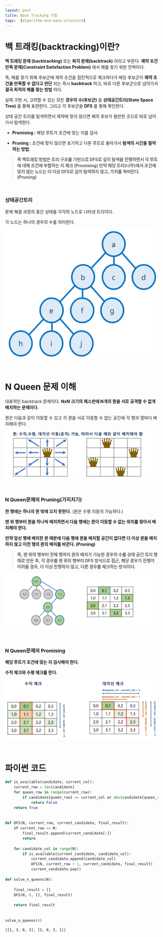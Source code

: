 ```yaml
---
layout: post
title: Back Tracking 기법
tags:  [algorithm-and-data-structure]
---
```

# 백 트래킹(backtracking)이란?

**백 트래킹 문제 (backtracking)** 또는 **퇴각 문제(backtrack)** 이라고 부른다. **제약 조건 만족 문제(Constraint Satisfaction Problem)** 에서 해를 찾기 위한 전략이다.

즉, 해를 찾기 위해 후보군에 제약 조건을 점진적으로 체크하다가 해당 후보군이 **제약 조건을 만족할 수 없다고 판단** 되는 즉시 **backtrack** 하고, 바로 다른 후보군으로 넘어가서 **결국 최적의 해를 찾는 방법** 이다.

실제 구현 시, 고려할 수 있는 모든 **경우의 수(후보군)** 을 **상태공간트리(State Space Tree)** 를 통해 표현한다. 그리고 각 후보군을 **DFS** 를 통해 확인한다.

상태 공간 트리를 탐색하면서 제약에 맞지 않으면 해의 후보가 될만한 곳으로 바로 넘어가서 탐색한다.

* **Promising :** 해당 루트가 조건에 맞는 지를 검사.

* **Pruning :** 조건에 맞지 않으면 포기하고 다른 루트로 돌아가서 **탐색의 시간을 절약하는 방법.**

 > **즉 백트래킹 방법은 트리 구조를 기반으로 DFS로 깊이 탐색을 진행하면서 각 루트에 대해 조건에 부합하는 지 체크 (Promising) 만약 해당 트리(나무)에서 조건에 맞지 않는 노드는 더 이상 DFS로 깊이 탐색하지 않고, 가치를 쳐버린다. (Pruning)**

&nbsp;
&nbsp;

### 상태공간트리
문제 해결 과정의 중간 상태를 각각의 노드로 나타낸 트리이다.

각 노드는 하나의 경우의 수를 의미한다.

![Alt text](/public/post/2020_03_06_backtrack/pic1.PNG)

&nbsp;
&nbsp;
&nbsp;
&nbsp;
&nbsp;
&nbsp;

# N Queen 문제 이해
대표적인 backtrack 문제이다. **NxN 크기의 체스판에 N개의 퀀을 서로 공격할 수 없게 배치하는 문제이다.**

퀀은 다음과 같이 이동할 수 있고 각 퀸을 서로 이동할 수 없는 공간에 각 행과 열마다 배치해야 한다.

![Alt text](/public/post/2020_03_06_backtrack/pic2.PNG)

&nbsp;
&nbsp;

### N Queen문제의 Pruning(가지치기)

**한 행에는 하나의 퀸 밖에 오지 못한다.** (퀸은 수평 이동이 가능하다.)

**맨 위 행부터 퀀을 하나씩 배치하면서 다음 행에는 퀸이 이동할 수 없는 위치를 찾아서 배치해야 한다.**

**만약 앞선 행에 배치한 퀸 때문에 다음 행에 퀸을 배치할 공간이 없다면 더 이상 퀸을 배치하지 않고 이전 행의 퀸의 배치를 바꾼다. (Pruning)**

> **즉, 맨 위의 행부터 전체 행까지 퀸의 배치가 가능한 경우의 수를 상태 공간 트리 형태로 만든 후, 각 경우를 맨 위의 행부터 DFS 방식으로 접근, 해당 경우가 진행이 어려울 경우, 더 이상 진행하지 않고, 다른 경우를 체크하는 방식이다.**

![Alt text](/public/post/2020_03_06_backtrack/pic3.PNG)

&nbsp;
&nbsp;

### N Queen문제의 Promising

**해당 루트가 조건에 맞는 지 검사해야 한다.**

**수직 체크와 수평 체크를 한다.**

![Alt text](/public/post/2020_03_06_backtrack/pic4.PNG)

&nbsp;
&nbsp;
&nbsp;
&nbsp;
&nbsp;
&nbsp;

# 파이썬 코드

~~~python
def is_available(candidate, current_col):
    current_row = len(candidate)
    for queen_row in range(current_row):
        if candidate[queen_row] == current_col or abs(candidate[queen_row] - current_col) == current_row - queen_row:
            return False
    return True


def DFS(N, current_row, current_candidate, final_result):
    if current_row == N:
        final_result.append(current_candidate[:])
        return

    for candidate_col in range(N):
        if is_available(current_candidate, candidate_col):
            current_candidate.append(candidate_col)
            DFS(N, current_row + 1, current_candidate, final_result)
            current_candidate.pop()

def solve_n_queens(N):

    final_result = []
    DFS(N, 0, [], final_result)

    return final_result


solve_n_queens(4)
~~~

~~~
[[1, 3, 0, 2], [2, 0, 3, 1]]
~~~
